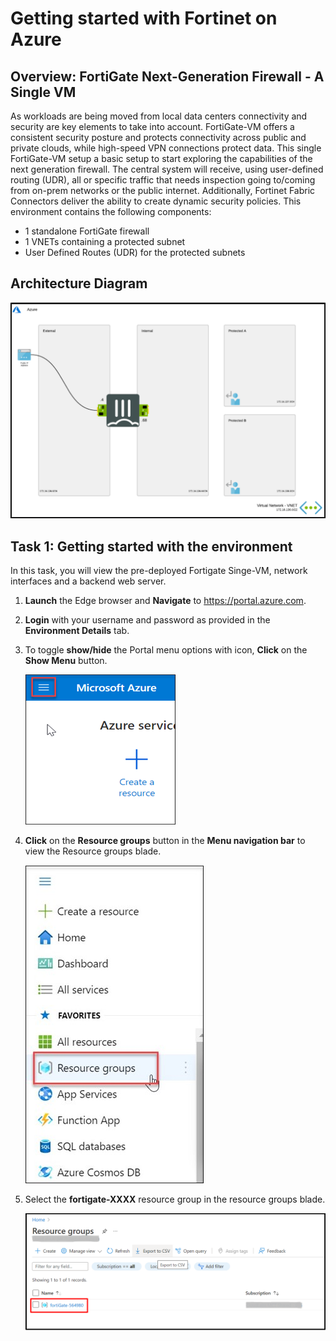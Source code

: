 # Getting started with Fortinet on Azure

## Overview: FortiGate Next-Generation Firewall - A Single VM 

As workloads are being moved from local data centers connectivity and security are key elements to take into account. FortiGate-VM offers a consistent security posture and protects connectivity across public and private clouds, while high-speed VPN connections protect data. This single FortiGate-VM setup a basic setup to start exploring the capabilities of the next generation firewall. The central system will receive, using user-defined routing (UDR), all or specific traffic that needs inspection going to/coming from on-prem networks or the public internet. Additionally, Fortinet Fabric Connectors deliver the ability to create dynamic security policies. This environment contains the following components:

  * 1 standalone FortiGate firewall 
  * 1 VNETs containing a protected subnet
  * User Defined Routes (UDR) for the protected subnets

## Architecture Diagram

   ![](../images/image_design.png)
 
 ## Task 1: Getting started with the environment
 
 In this task, you will view the pre-deployed Fortigate Singe-VM, network interfaces and a backend web server.
 
 1. **Launch** the Edge browser and **Navigate** to https://portal.azure.com.

 2. **Login** with your username and password as provided in the **Environment Details** tab.

 3. To toggle **show/hide** the Portal menu options with icon, **Click** on the **Show Menu** button.
 
       ![](../images/Picture1.png)
       
 4. **Click** on the **Resource groups** button in the **Menu navigation bar** to view the Resource groups blade.

       ![](../images/Picture2.jpg)
       
 5.  Select the **fortigate-XXXX** resource group in the resource groups blade.

       ![](../images/image_500.png)
 
